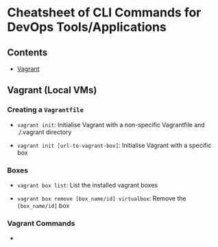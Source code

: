 # Cheatsheet of CLI Commands for DevOps Tools/Applications

## Contents

* [Vagrant](#vagrant-local-vms)

## Vagrant (Local VMs)

### Creating a `Vagrantfile`

* `vagrant init`: Initialise Vagrant with a non-specific Vagran­tfile and ./.vagrant
directory

* `vagrant init [url-to-vagrant-box]`: Initialise Vagrant with a specific box

### Boxes

* `vagrant box list`: List the installed vagrant boxes

* `vagrant box remove [box_na­me/id] virtualbox`: Remove the `[box_name/id]` box

### Vagrant Commands

* 
